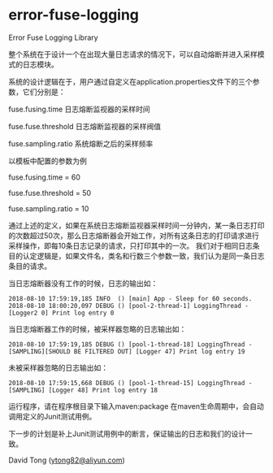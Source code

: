 # error-fuse-logging
Error Fuse Logging Library

整个系统在于设计一个在出现大量日志请求的情况下，可以自动熔断并进入采样模式的日志模块。

系统的设计逻辑在于，用户通过自定义在application.properties文件下的三个参数，它们分别是：

fuse.fusing.time 日志熔断监视器的采样时间

fuse.fuse.threshold 日志熔断监视器的采样阀值

fuse.sampling.ratio 系统熔断之后的采样频率

以模板中配置的参数为例

fuse.fusing.time = 60

fuse.fuse.threshold = 50

fuse.sampling.ratio = 10

通过上述的定义，如果在系统日志熔断监视器采样时间一分钟内，某一条日志打印的次数超过50次，那么日志熔断器会开始工作，对所有这条日志的打印请求进行采样操作，即每10条日志记录的请求，只打印其中的一次。
我们对于相同日志条目的认定逻辑是，如果文件名，类名和行数三个参数一致，我们认为是同一条日志条目的请求。

当日志熔断器没有工作的时候，日志的输出如：

    2018-08-10 17:59:19,185 INFO  () [main] App - Sleep for 60 seconds.
    2018-08-10 18:00:20,097 DEBUG () [pool-2-thread-1] LoggingThread - [Logger2 0] Print log entry 0

当日志熔断器工作的时候，被采样器忽略的日志输出如：

    2018-08-10 17:59:19,185 DEBUG () [pool-1-thread-18] LoggingThread - [SAMPLING][SHOULD BE FILTERED OUT] [Logger 47] Print log entry 19

未被采样器忽略的日志输出如：
    
    2018-08-10 17:59:15,668 DEBUG () [pool-1-thread-15] LoggingThread - [SAMPLING] [Logger 48] Print log entry 18

运行程序，请在程序根目录下输入maven:package
在maven生命周期中，会自动调用定义的Junit测试用例。

下一步的计划是补上Junit测试用例中的断言，保证输出的日志和我们的设计一致。

David Tong (ytong82@aliyun.com)
